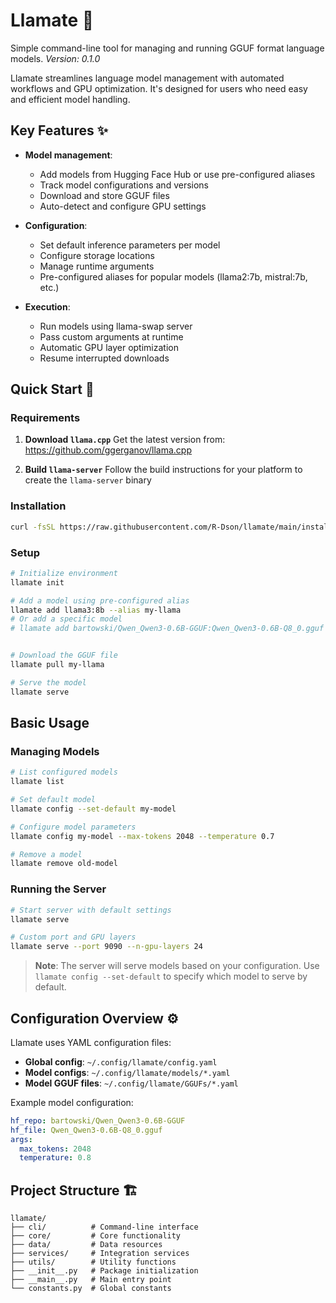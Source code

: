 # Llamate 🌟

Simple command-line tool for managing and running GGUF format language models.
*Version: 0.1.0*

Llamate streamlines language model management with automated workflows and GPU optimization. It's designed for users who need easy and efficient model handling.

## Key Features ✨
- **Model management**:
  - Add models from Hugging Face Hub or use pre-configured aliases
  - Track model configurations and versions
  - Download and store GGUF files
  - Auto-detect and configure GPU settings

- **Configuration**:
  - Set default inference parameters per model
  - Configure storage locations
  - Manage runtime arguments
  - Pre-configured aliases for popular models (llama2:7b, mistral:7b, etc.)

- **Execution**:
  - Run models using llama-swap server
  - Pass custom arguments at runtime
  - Automatic GPU layer optimization
  - Resume interrupted downloads


## Quick Start 🚀

### Requirements
1. **Download `llama.cpp`**
   Get the latest version from:
   https://github.com/ggerganov/llama.cpp

2. **Build `llama-server`**
   Follow the build instructions for your platform to create the `llama-server` binary

### Installation

```bash
curl -fsSL https://raw.githubusercontent.com/R-Dson/llamate/main/install.sh | bash
```

### Setup
```bash
# Initialize environment
llamate init

# Add a model using pre-configured alias
llamate add llama3:8b --alias my-llama
# Or add a specific model
# llamate add bartowski/Qwen_Qwen3-0.6B-GGUF:Qwen_Qwen3-0.6B-Q8_0.gguf --alias my-model


# Download the GGUF file
llamate pull my-llama

# Serve the model
llamate serve
```

## Basic Usage
### Managing Models
```bash
# List configured models
llamate list

# Set default model
llamate config --set-default my-model

# Configure model parameters
llamate config my-model --max-tokens 2048 --temperature 0.7

# Remove a model
llamate remove old-model
```

### Running the Server
```bash
# Start server with default settings
llamate serve

# Custom port and GPU layers
llamate serve --port 9090 --n-gpu-layers 24
```

> **Note**: The server will serve models based on your configuration. Use `llamate config --set-default` to specify which model to serve by default.

## Configuration Overview ⚙️
Llamate uses YAML configuration files:
- **Global config**: `~/.config/llamate/config.yaml`
- **Model configs**: `~/.config/llamate/models/*.yaml`
- **Model GGUF files**: `~/.config/llamate/GGUFs/*.yaml`

Example model configuration:
```yaml
hf_repo: bartowski/Qwen_Qwen3-0.6B-GGUF
hf_file: Qwen_Qwen3-0.6B-Q8_0.gguf
args:
  max_tokens: 2048
  temperature: 0.8
```

## Project Structure 🏗️
```
llamate/
├── cli/          # Command-line interface
├── core/         # Core functionality
├── data/         # Data resources
├── services/     # Integration services
├── utils/        # Utility functions
├── __init__.py   # Package initialization
├── __main__.py   # Main entry point
└── constants.py  # Global constants
```

